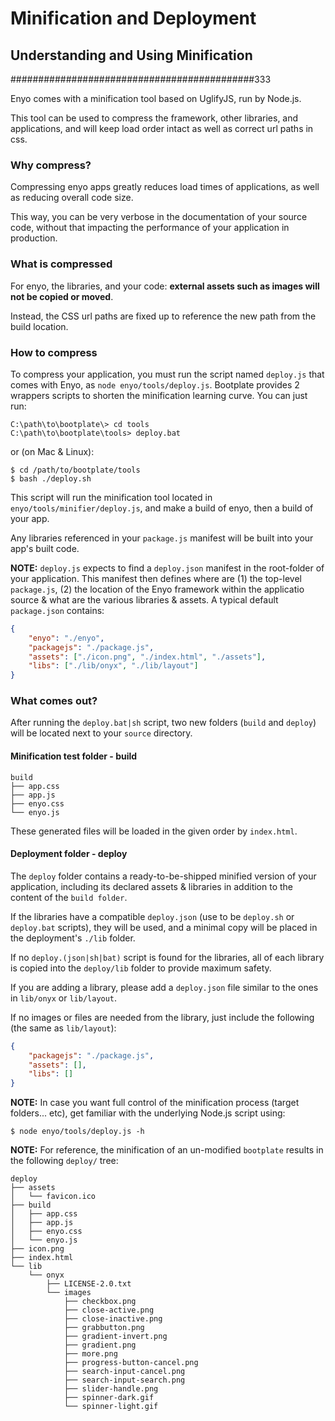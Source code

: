 # Minification and Deployment
## Understanding and Using Minification
############################################333

Enyo comes with a minification tool based on UglifyJS, run by Node.js.

This tool can be used to compress the framework, other libraries, and applications, and will keep load order intact as well as correct url paths in css.

### Why compress?

Compressing enyo apps greatly reduces load times of applications, as well as reducing overall code size.

This way, you can be very verbose in the documentation of your source code, without that impacting the performance of your application in production.

### What is compressed

For enyo, the libraries, and your code: **external assets such as images will not be copied or moved**.

Instead, the CSS url paths are fixed up to reference the new path from the build location.

### How to compress

To compress your application, you must run the script named `deploy.js` that comes with Enyo, as `node enyo/tools/deploy.js`.  Bootplate provides 2 wrappers scripts to shorten the minification learning curve.  You can just run:

    C:\path\to\bootplate\> cd tools
    C:\path\to\bootplate\tools> deploy.bat

or (on Mac & Linux):

    $ cd /path/to/bootplate/tools
    $ bash ./deploy.sh

This script will run the minification tool located in `enyo/tools/minifier/deploy.js`, and make a build of enyo, then a build of your app.

Any libraries referenced in your `package.js` manifest will be built into your app's built code.

**NOTE:** `deploy.js` expects to find a `deploy.json` manifest in the root-folder of your application. This manifest then defines where are (1) the top-level `package.js`, (2) the location of the Enyo framework within the applicatio source & what are the various libraries & assets.  A typical default `package.json` contains:

```json
{
	"enyo": "./enyo",
	"packagejs": "./package.js",
	"assets": ["./icon.png", "./index.html", "./assets"],
	"libs": ["./lib/onyx", "./lib/layout"]
}
```

### What comes out?

After running the `deploy.bat|sh` script, two new folders (`build` and `deploy`) will be located next to your `source` directory.

#### Minification test folder - build

```
build
├── app.css
├── app.js
├── enyo.css
└── enyo.js
```

These generated files will be loaded in the given order by `index.html`.

#### Deployment folder - deploy

The `deploy` folder contains a ready-to-be-shipped minified version of your application, including its declared assets & libraries in addition to the content of the `build folder`.

If the libraries have a compatible `deploy.json` (use to be `deploy.sh` or `deploy.bat` scripts), they will be used, and a minimal copy will be placed in the deployment's `./lib` folder.

If no `deploy.(json|sh|bat)` script is found for the libraries, all of each library is copied into the `deploy/lib` folder to provide maximum safety.

If you are adding a library, please add a `deploy.json` file similar to the ones in `lib/onyx` or `lib/layout`.

If no images or files are needed from the library, just include the following (the same as `lib/layout`):

```json
{
	"packagejs": "./package.js",
	"assets": [],
	"libs": []
}
```

**NOTE:** In case you want full control of the minification process (target folders... etc), get familiar with the underlying Node.js script using:

    $ node enyo/tools/deploy.js -h

**NOTE:** For reference, the minification of an un-modified `bootplate` results in the following `deploy/` tree:

```
deploy
├── assets
│   └── favicon.ico
├── build
│   ├── app.css
│   ├── app.js
│   ├── enyo.css
│   └── enyo.js
├── icon.png
├── index.html
└── lib
    └── onyx
        ├── LICENSE-2.0.txt
        └── images
            ├── checkbox.png
            ├── close-active.png
            ├── close-inactive.png
            ├── grabbutton.png
            ├── gradient-invert.png
            ├── gradient.png
            ├── more.png
            ├── progress-button-cancel.png
            ├── search-input-cancel.png
            ├── search-input-search.png
            ├── slider-handle.png
            ├── spinner-dark.gif
            └── spinner-light.gif
```
